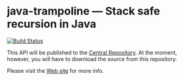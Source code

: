 # java-trampoline &mdash; Stack safe recursion in Java

[![Build Status](https://travis-ci.org/mrbackend/java-trampoline.svg?branch=master)](https://travis-ci.org/mrbackend/java-trampoline)

This API will be published to the [Central Repository](http://central.sonatype.org/). At the moment, however, you will
have to download the source from this repository.

Please visit the [Web site](https://mrbackend.github.io/java-trampoline/) for more info.

